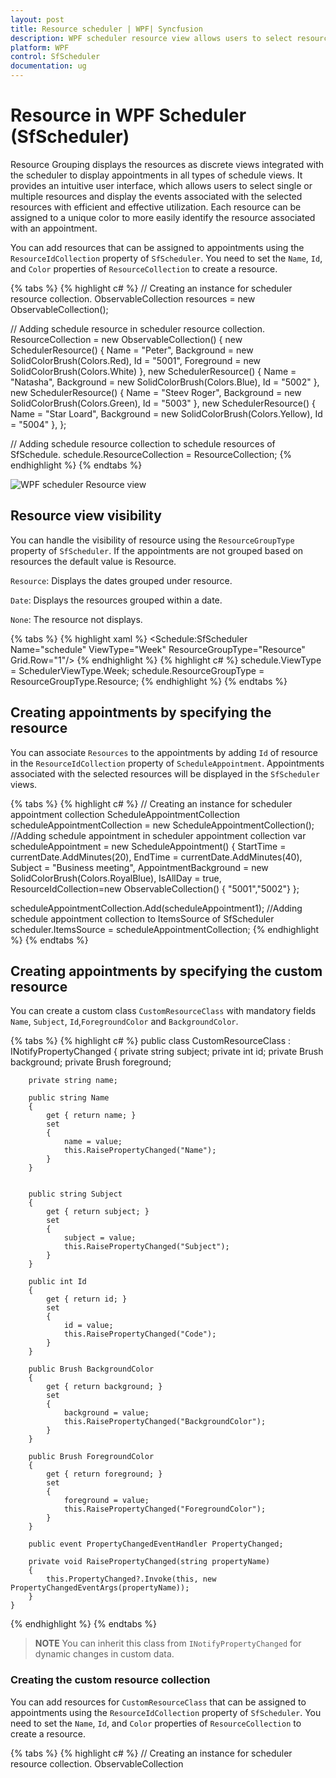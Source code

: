 ```yaml
---
layout: post
title: Resource scheduler | WPF| Syncfusion
description: WPF scheduler resource view allows users to select resources and display with efficient use of the events associated with the selected resources.
platform: WPF
control: SfScheduler
documentation: ug
---
```


# Resource in WPF Scheduler (SfScheduler)

Resource Grouping displays the resources as discrete views integrated with the scheduler to display appointments in all types of schedule views. It provides an intuitive user interface, which allows users to select single or multiple resources and display the events associated with the selected resources with efficient and effective utilization. Each resource can be assigned to a unique color to more easily identify the resource associated with an appointment. 

You can add resources that can be assigned to appointments using the `ResourceIdCollection` property of `SfScheduler`. You need to set the `Name`, `Id`, and `Color` properties of `ResourceCollection` to create a resource.

{% tabs %}
{% highlight c# %}
// Creating an instance for scheduler resource collection.
ObservableCollection<object> resources = new ObservableCollection<object>();

// Adding schedule resource in scheduler resource collection.
ResourceCollection = new ObservableCollection<object>()
{
   new SchedulerResource() { Name = "Peter", Background = new SolidColorBrush(Colors.Red), Id = "5001", Foreground = new SolidColorBrush(Colors.White) },
   new SchedulerResource() { Name = "Natasha", Background = new SolidColorBrush(Colors.Blue), Id = "5002" },
   new SchedulerResource() { Name = "Steev Roger", Background = new SolidColorBrush(Colors.Green), Id = "5003" },
   new SchedulerResource() { Name = "Star Loard", Background = new SolidColorBrush(Colors.Yellow), Id = "5004"  },
};

// Adding schedule resource collection to schedule resources of SfSchedule.
schedule.ResourceCollection = ResourceCollection;
{% endhighlight %}
{% endtabs %}

![WPF scheduler Resource view](Resource_Images/Resource.png)
## Resource view visibility

You can handle the visibility of resource using the `ResourceGroupType` property of `SfScheduler`. If the appointments are not grouped based on resources the default value is Resource.

`Resource`: Displays the dates grouped under resource.

`Date`: Displays the resources grouped within a date.

`None`: The resource not displays.

{% tabs %}
{% highlight xaml %}
<Schedule:SfScheduler Name="schedule" ViewType="Week" ResourceGroupType="Resource" Grid.Row="1"/>
{% endhighlight %}
{% highlight c# %}
schedule.ViewType = SchedulerViewType.Week;
schedule.ResourceGroupType = ResourceGroupType.Resource;
{% endhighlight %}
{% endtabs %}

## Creating appointments by specifying the resource

You can associate `Resources` to the appointments by adding `Id` of resource in the `ResourceIdCollection` property of `ScheduleAppointment`. Appointments associated with the selected resources will be displayed in the `SfScheduler` views. 

{% tabs %}
{% highlight c# %}
// Creating an instance for scheduler appointment collection
ScheduleAppointmentCollection scheduleAppointmentCollection = new ScheduleAppointmentCollection();
//Adding schedule appointment in scheduler appointment collection 
var scheduleAppointment = new ScheduleAppointment()
{
   StartTime = currentDate.AddMinutes(20),
   EndTime = currentDate.AddMinutes(40),
   Subject = "Business meeting",
   AppointmentBackground = new SolidColorBrush(Colors.RoyalBlue),
   IsAllDay = true,
   ResourceIdCollection=new ObservableCollection<object>() { "5001","5002"}
};

scheduleAppointmentCollection.Add(scheduleAppointment1);
//Adding schedule appointment collection to ItemsSource of SfScheduler
scheduler.ItemsSource = scheduleAppointmentCollection;
{% endhighlight %}
{% endtabs %}

## Creating appointments by specifying the custom resource

You can create a custom class `CustomResourceClass` with mandatory fields `Name`, `Subject`, `Id`,`ForegroundColor` and `BackgroundColor`. 

{% tabs %}
{% highlight c# %}
public class CustomResourceClass : INotifyPropertyChanged
    {
        private string subject;
        private int id;
        private Brush background;
        private Brush foreground;

        private string name;

        public string Name
        {
            get { return name; }
            set
            {
                name = value;
                this.RaisePropertyChanged("Name");
            }
        }


        public string Subject
        {
            get { return subject; }
            set
            {
                subject = value;
                this.RaisePropertyChanged("Subject");
            }
        }

        public int Id
        {
            get { return id; }
            set
            {
                id = value;
                this.RaisePropertyChanged("Code");
            }
        }

        public Brush BackgroundColor
        {
            get { return background; }
            set
            {
                background = value;
                this.RaisePropertyChanged("BackgroundColor");
            }
        }

        public Brush ForegroundColor
        {
            get { return foreground; }
            set
            {
                foreground = value;
                this.RaisePropertyChanged("ForegroundColor");
            }
        }

        public event PropertyChangedEventHandler PropertyChanged;

        private void RaisePropertyChanged(string propertyName)
        {
            this.PropertyChanged?.Invoke(this, new PropertyChangedEventArgs(propertyName));
        }
    }

{% endhighlight %}
{% endtabs %}

>**NOTE**
You can inherit this class from `INotifyPropertyChanged` for dynamic changes in custom data.


### Creating the custom resource collection

You can add resources for `CustomResourceClass` that can be assigned to appointments using the `ResourceIdCollection` property of `SfScheduler`. You need to set the `Name`, `Id`, and `Color` properties of `ResourceCollection` to create a resource.

{% tabs %}
{% highlight c# %}
// Creating an instance for scheduler resource collection.
ObservableCollection<object> resources = new ObservableCollection<object>();

// Adding custom resource in scheduler resource collection.
 ResourceCollection = new ObservableCollection<object>()
{
new CustomResourceClass() { Name = "Peter", BackgroundColor = new SolidColorBrush(Colors.Red), Id = "5001", ForegroundColor = new SolidColorBrush(Colors.White) },
new CustomResourceClass() { Name = "Natasha", BackgroundColor = new SolidColorBrush(Colors.Blue), Id = "5002" },             
};

// Adding schedule resource collection to schedule resources of SfSchedule.
schedule.ResourceCollection = ResourceCollection;
{% endhighlight %}
{% endtabs %}


### Resource Mapping

Schedule supports full data binding to any type of `IEnumerable` source. Specify the `ResourceMapping` attribute to map the properties in the underlying data source to the schedule resource.

| Property Name | Description |
|-------------------------------------------------------------------------------------------------------------------------------------------------------------------------------------------------------|--------------------------------------------------------------------------------------------------------------------------|
| `Name` | Maps the property name of custom class, which is equivalent to Name in ScheduleResource. |
| `Id` | Maps the property name of custom class, which is equivalent to Id in ScheduleResource. |
| `Image` | Maps the property name of custom class, which is equivalent to Image in ScheduleResource. |
| `Color`| Maps the property name of custom class, which is equivalent to Color in ScheduleResource. |

>**NOTE**
Custom resource class should contain a mandatory field for resource `Id`.

You can map the properties of `CustomResourceClass` class with our `SfScheduler` control using Scheduler `ResourceMapping`.

{% tabs %}
{% highlight xaml %}
<Schedule:SfScheduler Name="schedule" ViewType="Week" ResourceGroupType="Resource">
<Schedule:SfScheduler.ResourceMapping>
<Schedule:ResourceMapping Id="Code" Name="Subject" Background="BackgroundColor" Foreground="ForegroundColor"/>
</Schedule:SfScheduler.ResourceMapping>
</Schedule:SfScheduler>
{% endhighlight %}
{% highlight c# %}
 // Schedule data mapping for custom resource.
 ResourceMapping resourceMapping = new ResourceMapping();
 resourceMapping.Name = "Subject";
 resourceMapping.Id = "Id";
 resourceMapping.Background = "BackgroundColor";
 resourceMapping.Foreground = "ForegroundColor";
 schedule.ResourceMapping = resourceMapping;
{% endhighlight %}
{% endtabs %}

You can associate `ResourceMapping` to the appointments by adding `Id` of resource in the `ResourceIdCollection` property of `ScheduleAppointment`. Appointments associated with the selected resources will be displayed in the `SfScheduler` views. 

{% tabs %}
{% highlight C# %}


{% endhighlight %}
{% endtabs %}

## Visible resource count

You can customize the number of visible resources in the current view using the `VisibleResourceCount` property of `DaysViewSettings`  or `TimelineViewSettings` in `SfScheduler`.

### DaysViewSetting visible resource count
`DaysViewSetting` applicable for Day, Week and WorkWeek views. By default, value of this property is set to 1.
{% tabs %}
{% highlight xaml %}
<Schedule:SfScheduler Name="schedule" ViewType="Week" ResourceGroupType="Resource">
<Schedule:SfScheduler.DaysViewSettings>
<Schedule:DaysViewSettings VisibleResourceCount="2"/>
</Schedule:SfScheduler.DaysViewSettings>
</Schedule:SfScheduler>
{% endhighlight %}
{% highlight c# %}
schedule.DaysViewSettings.VisibleResourceCount = 3;
{% endhighlight %}
{% endtabs %}


### TimelineViewSetting visible resource count
`TimelineViewSetting` applicable for Timeline views. By default, value of this property is set to 1.
{% tabs %}
{% highlight xaml %}
<Schedule:SfScheduler Name="schedule" ViewType="Week" ResourceGroupType="Resource">
<Schedule:SfScheduler.TimelineViewSettings>
<Schedule:TimelineViewSettings VisibleResourceCount="2"/>
</Schedule:SfScheduler.TimelineViewSettings>
</Schedule:SfScheduler>
{% endhighlight %}
{% highlight c# %}
schedule.TimelineViewSettings.VisibleResourceCount = 3;
{% endhighlight %}
{% endtabs %}

